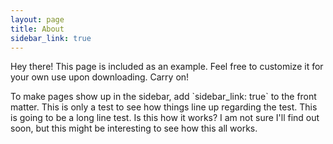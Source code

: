 ```yaml
---
layout: page
title: About
sidebar_link: true
---
```


<p class="message">
  Hey there! This page is included as an example. Feel free to customize it
  for your own use upon downloading. Carry on!
</p>

<p class="text-justify">
To make pages show up in the sidebar, add `sidebar_link: true` to the front
matter. This is only a test to see how things line up regarding the test. This is going to be a long line 
test. Is this how it works? I am not sure I'll find out soon, but this might
be interesting to see how this all works.</p>
